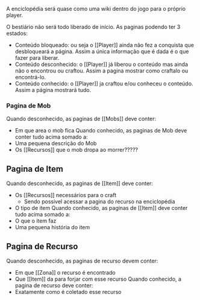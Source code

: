 A enciclopédia será quase como uma wiki dentro do jogo para o próprio player. 

O bestiário não será todo liberado de início. As paginas podendo ter 3 estados:
 - Conteúdo bloqueado: ou seja o [[Player]] ainda não fez a conquista que desbloqueará a página. Assim a única informação que é dada é o que fazer para liberar.
 - Conteúdo desconhecido: o [[Player]] já liberou o conteúdo mas ainda não o encontrou ou craftou. Assim a pagina mostrar como craftalo ou encontrá-lo.
 - Conteúdo conhecido: o [[Player]] ja craftou e/ou conheceu o conteúdo. Assim a página mostrará tudo.


### Pagina de Mob
Quando desconhecido, as paginas de [[Mobs]] deve conter:
- Em que area o mob fica
Quando conhecido, as paginas de Mob deve conter tudo acima somado a:
- Uma pequena descrição do Mob
- Os [[Recursos]] que o mob dropa ao morrer?????


## Pagina de Item
Quando desconhecido, as paginas de [[Item]] deve conter:
- Os [[Recursos]] necessários para o craft
    - Sendo possivel acessar a pagina do recurso na enciclopédia
- O tipo de item
Quando conhecido, as paginas de [[Item]] deve conter tudo acima somado a:
- O que o item faz
- Uma pequena história do item


## Pagina de Recurso
Quando desconhecido, as paginas de recurso devem conter:
- Em que [[Zona]] o recurso é encontrado
- Que [[Item]] da para forjar com esse recurso
Quando conhecido, a pagina de recurso deve conter:
- Exatamente como é coletado esse recurso